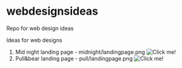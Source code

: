 # webdesignsideas
Repo for web design ideas

Ideas for web designs
1. Mid night landing page - midnight/landingpage.png
![Click me!](https://imgur.com/a/puOwqGq)
2. Pull&bear landing page - pull/landingpage.png
![Click me!](https://imgur.com/a/dAhhiWL)

